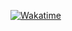 [![Wakatime](https://github-readme-stats.vercel.app/api/wakatime?username=yokkkoso)](https://github.com/anuraghazra/github-readme-stats)
